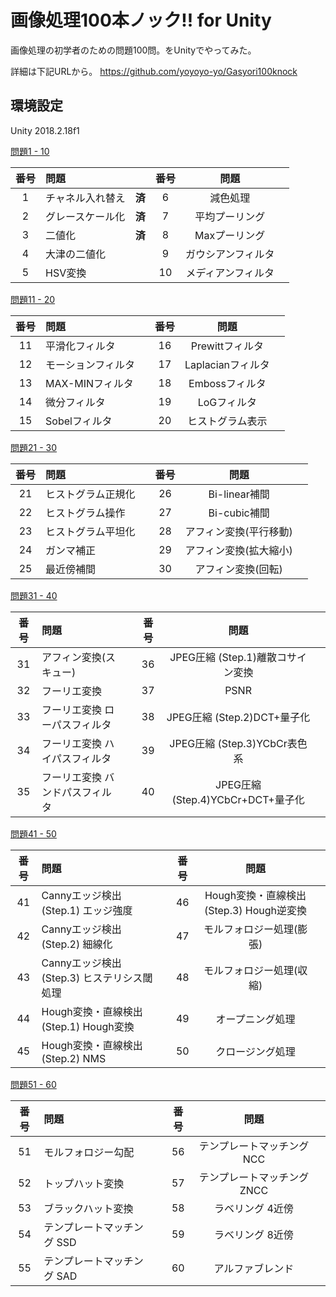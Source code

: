 # 画像処理100本ノック!! for Unity

画像処理の初学者のための問題100問。をUnityでやってみた。 

詳細は下記URLから。
https://github.com/yoyoyo-yo/Gasyori100knock

## 環境設定

Unity 2018.2.18f1

[問題1 - 10](https://github.com/Parallax-kk/GraphicApp/tree/master/Assets/Scripts/Q01_10)

|番号|問題||番号|問題||
|:---:|:---|:---:|:---:|:---:|:---:|
|1|チャネル入れ替え|**済**|6|減色処理 ||
|2|グレースケール化|**済**|7|平均プーリング ||
|3|二値化|**済**|8|Maxプーリング||
|4|大津の二値化||9|ガウシアンフィルタ||
|5|HSV変換 ||10|メディアンフィルタ ||

[問題11 - 20](https://github.com/Parallax-kk/GraphicApp/tree/master/Assets/Scripts/Q11_20)

|番号|問題||番号|問題||
|:---:|:---|:---:|:---:|:---:|:---:|
|11|平滑化フィルタ | |16|Prewittフィルタ ||
|12|モーションフィルタ | |17|Laplacianフィルタ ||
|13|MAX-MINフィルタ | |18|Embossフィルタ ||
|14|微分フィルタ | |19|LoGフィルタ ||
|15|Sobelフィルタ | |20|ヒストグラム表示||

[問題21 - 30](https://github.com/Parallax-kk/GraphicApp/tree/master/Assets/Scripts/Q21_30)

|番号|問題||番号|問題||
|:---:|:---|:---:|:---:|:---:|:---:|
|21|ヒストグラム正規化 | |26|Bi-linear補間||
|22|ヒストグラム操作 | |27|Bi-cubic補間||
|23|ヒストグラム平坦化 | |28|アフィン変換(平行移動)||
|24|ガンマ補正| |29|アフィン変換(拡大縮小)||
|25|最近傍補間| |30|アフィン変換(回転)||

[問題31 - 40](https://github.com/Parallax-kk/GraphicApp/tree/master/Assets/Scripts/Q31_40)

|番号|問題||番号|問題||
|:---:|:---|:---:|:---:|:---:|:---:|
|31|アフィン変換(スキュー)| | 36| JPEG圧縮 (Step.1)離散コサイン変換 ||
|32|フーリエ変換 | |37| PSNR||
|33|フーリエ変換 ローパスフィルタ| |38| JPEG圧縮 (Step.2)DCT+量子化||
|34|フーリエ変換 ハイパスフィルタ| |39| JPEG圧縮 (Step.3)YCbCr表色系||
|35|フーリエ変換 バンドパスフィルタ| | 40| JPEG圧縮 (Step.4)YCbCr+DCT+量子化 ||

[問題41 - 50](https://github.com/Parallax-kk/GraphicApp/tree/master/Assets/Scripts/Q41_50)

|番号|問題||番号|問題||
|:---:|:---|:---:|:---:|:---:|:---:|
| 41 | Cannyエッジ検出 (Step.1) エッジ強度 | | 46| Hough変換・直線検出 (Step.3) Hough逆変換 ||
| 42 | Cannyエッジ検出 (Step.2) 細線化 | | 47 |モルフォロジー処理(膨張) ||
| 43 | Cannyエッジ検出 (Step.3) ヒステリシス閾処理 | | 48 |モルフォロジー処理(収縮) ||
| 44| Hough変換・直線検出 (Step.1) Hough変換 | | 49 |オープニング処理 ||
| 45| Hough変換・直線検出 (Step.2) NMS | | 50 |クロージング処理 ||

[問題51 - 60](https://github.com/Parallax-kk/GraphicApp/tree/master/Assets/Scripts/Q51_60)

|番号|問題||番号|問題||
|:---:|:---|:---:|:---:|:---:|:---:|
| 51 |モルフォロジー勾配 | | 56 |テンプレートマッチング NCC ||
| 52 |トップハット変換 | | 57 |テンプレートマッチング ZNCC ||
| 53 |ブラックハット変換 | | 58 |ラベリング 4近傍 ||
| 54 |テンプレートマッチング SSD | | 59 |ラベリング 8近傍 ||
| 55 |テンプレートマッチング SAD | | 60 |アルファブレンド ||